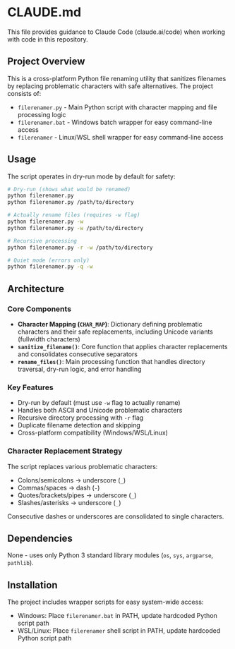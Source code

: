 # CLAUDE.md

This file provides guidance to Claude Code (claude.ai/code) when working with code in this repository.

## Project Overview

This is a cross-platform Python file renaming utility that sanitizes filenames by replacing problematic characters with safe alternatives. The project consists of:

- `filerenamer.py` - Main Python script with character mapping and file processing logic
- `filerenamer.bat` - Windows batch wrapper for easy command-line access
- `filerenamer` - Linux/WSL shell wrapper for easy command-line access

## Usage

The script operates in dry-run mode by default for safety:

```bash
# Dry-run (shows what would be renamed)
python filerenamer.py
python filerenamer.py /path/to/directory

# Actually rename files (requires -w flag)
python filerenamer.py -w
python filerenamer.py -w /path/to/directory

# Recursive processing
python filerenamer.py -r -w /path/to/directory

# Quiet mode (errors only)
python filerenamer.py -q -w
```

## Architecture

### Core Components

- **Character Mapping (`CHAR_MAP`)**: Dictionary defining problematic characters and their safe replacements, including Unicode variants (fullwidth characters)
- **`sanitize_filename()`**: Core function that applies character replacements and consolidates consecutive separators
- **`rename_files()`**: Main processing function that handles directory traversal, dry-run logic, and error handling

### Key Features

- Dry-run by default (must use `-w` flag to actually rename)
- Handles both ASCII and Unicode problematic characters
- Recursive directory processing with `-r` flag
- Duplicate filename detection and skipping
- Cross-platform compatibility (Windows/WSL/Linux)

### Character Replacement Strategy

The script replaces various problematic characters:
- Colons/semicolons → underscore (`_`)
- Commas/spaces → dash (`-`)
- Quotes/brackets/pipes → underscore (`_`)
- Slashes/asterisks → underscore (`_`)

Consecutive dashes or underscores are consolidated to single characters.

## Dependencies

None - uses only Python 3 standard library modules (`os`, `sys`, `argparse`, `pathlib`).

## Installation

The project includes wrapper scripts for easy system-wide access:
- Windows: Place `filerenamer.bat` in PATH, update hardcoded Python script path
- WSL/Linux: Place `filerenamer` shell script in PATH, update hardcoded Python script path